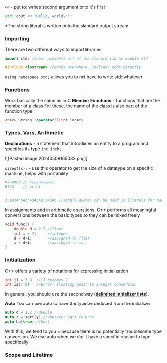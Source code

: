 `<<` - put to: writes second argument onto it's first
```C++
std::cout << "Hello, world\n";
```
*The string literal is written onto the standard output stream

### Importing
There are two different ways to import libraries
```C++
import std; //new, presents all of the stanard lib as module std

#include <iostream> //works everwhere, includes code directly
```

`using namespace std;` allows you to not have to write std::whatever

### Functions
Work basically the same as in C
**Member Functions** - functions that are the member of a class
	For these, the name of the class is also part of the function type
	
```C++
char& String::operator[](int index)
```

### Types, Vars, Arithmetic
**Declarations** - a statement that introduces an entity to a program and specifies its type
``int inch;``

![[Pasted image 20240508165033.png]]

`sizeof(x);` - use this operator to get the size of a datatype on a specific machine, helps with portability

```C++
0x34903 // hexidecimal
0343    // octal


3.1434'343'434343'34343 //single quotes can be used in literals for readability
```

In assignments and in arithmetic operations, C++ performs all meaningful conversions between the basic types so they can be mixed freely
```C++
void func() {
	double d = 2.2 //float
	int i = 7;     //integer
	d = d+i;       //assigned to float
	i = d+i;       //assinged to int
}
```

### Initialization
C++ offers a variety of notations for expressing initialization
```C++
int i1 = 7.8  //i1 becomes 7
int i2{7.8}   //error: floating point to integer conversion
```
In general, you should use the second way (**<u>delimited initializer lists</u>**).

**Auto**
You can use auto to have the type be deduced from the initializer
```C++
auto d = 1.2 //double
auto z = sqrt(y) //whatever sqrt returns
auto bb{true} //bool
```
With this, we tend to you = because there is no potentially troublesome type conversion.
We use auto when we don't have a specific reason to type specifically

### Scope and Lifetime




